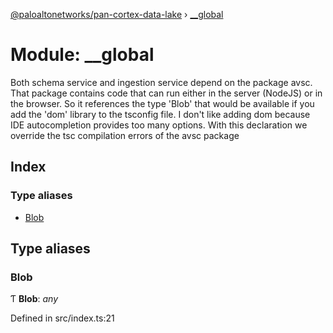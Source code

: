 [@paloaltonetworks/pan-cortex-data-lake](../README.md) › [__global](__global.md)

# Module: __global

Both schema service and ingestion service depend on the package avsc. That package contains
code that can run either in the server (NodeJS) or in the browser. So it references the type
'Blob' that would be available if you add the 'dom' library to the tsconfig file. I don't like
adding dom because IDE autocompletion provides too many options.
With this declaration we override the tsc compilation errors of the avsc package

## Index

### Type aliases

* [Blob](__global.md#blob)

## Type aliases

###  Blob

Ƭ **Blob**: *any*

Defined in src/index.ts:21
